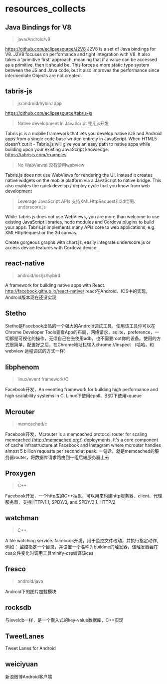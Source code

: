 # resources_collects

## Java Bindings for V8
>java/Android/v8

https://github.com/eclipsesource/J2V8
J2V8 is a set of Java bindings for V8. J2V8 focuses on performance and tight integration with V8. It also takes a 'primitive first' approach, meaning that if a value can be accessed as a primitive, then it should be. This forces a more static type system between the JS and Java code, but it also improves the performance since intermediate Objects are not created.

## tabris-js
>js/android/hybird app

https://github.com/eclipsesource/tabris-js

>Native development in JavaScript 使用js开发

Tabris.js is a mobile framework that lets you develop native iOS and Android apps from a single code base written entirely in JavaScript. When HTML5 doesn’t cut it - Tabris.js will give you an easy path to native apps while building upon your existing JavaScript knowledge.
https://tabrisjs.com/examples

>No WebViews! 没有使用webview

Tabris.js does not use WebViews for rendering the UI. Instead it creates native widgets on the mobile platform via a JavaScript to native bridge. This also enables the quick develop / deploy cycle that you know from web development

>Leverage JavaScript APIs 支持XMLHttpRequest和2d绘图、underscore.js

While Tabris.js does not use WebViews, you are more than welcome to use existing JavaScript libraries, node modules and Cordova plugins to build your apps. Tabris.js implements many APIs core to web applications, e.g. XMLHttpRequest or the 2d canvas.

Create gorgeous graphs with chart.js, easily integrate underscore.js or access device features with Cordova device.

## react-native
>android/ios/js/hybird

A framework for building native apps with React. http://facebook.github.io/react-native/
react在Android、IOS中的实现，Android版本现在还没实现

## Stetho
Stetho是Facebook出品的一个强大的Android调试工具，使用该工具你可以在Chrome Developer Tools查看App的布局，网络请求，sqlite，preference，一切都是可视化的操作，无须自己在去使用adb，也不需要root你的设备。使用的方式很简单，配置好之后，在Chrome地址栏输入chrome://inspect （哈哈，和webview 远程调试的方式一样）

## libphenom
>linux/event framework/C

Facebook开发，An eventing framework for building high performance and high scalability systems in C.
Linux下使用epoll、BSD下使用kqueue

## Mcrouter 
>memcached/c

Facebook开发，Mcrouter is a memcached protocol router for scaling memcached (http://memcached.org/) deployments. It's a core component of cache infrastructure at Facebook and Instagram where mcrouter handles almost 5 billion requests per second at peak.
一句话，就是memcached的服务器router，将数据库请求路由到一组后端服务器上去

## Proxygen
>C++

Facebook开发，一个http库的C++抽象，可以用来构建http服务器、client、代理服务器，支持HTTP/1.1, SPDY/3, and SPDY/3.1. HTTP/2

## watchman
>C++

A file watching service.
facebook开发，用于监控文件改动，并执行指定动作,例如：
监控指定一个目录，并设置一个名称为buildme的触发器，该触发器会在css文件变化时调用工具minify-css编译该css

## fresco
>android/java

Android下的图片加载模块

## rocksdb
与leveldb一样，是一个嵌入式的key-value数据库，C++实现

## TweetLanes

Tweet Lanes for Android

## weiciyuan
新浪微博Android客户端